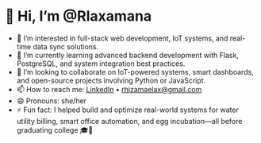 # 👋 Hi, I’m @Rlaxamana

- 👀 I’m interested in full-stack web development, IoT systems, and real-time data sync solutions.
- 🌱 I’m currently learning advanced backend development with Flask, PostgreSQL, and system integration best practices.
- 💞️ I’m looking to collaborate on IoT-powered systems, smart dashboards, and open-source projects involving Python or JavaScript.
- 📫 How to reach me: [LinkedIn](https://www.linkedin.com/in/rhizalaxamana) • rhizamaelax@gmail.com
- 😄 Pronouns: she/her
- ⚡ Fun fact: I helped build and optimize real-world systems for water utility billing, smart office automation, and egg incubation—all before graduating college 🎓🐣

<!---
Rlaxamana/Rlaxamana is a ✨ special ✨ repository because its `README.md` (this file) appears on your GitHub profile.
You can click the Preview link to take a look at your changes.
--->
